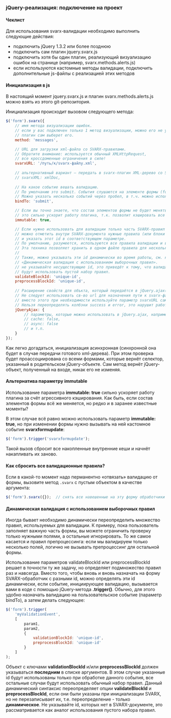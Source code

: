 ### jQuery-реализация: подключение на проект ###

#### Чеклист ####
Для использования svarx-валидации необходимо выполнить следующие действия:

  * подключить jQuery 1.3.2 или более позднюю
  * подключить сам плагин jquery.svarx.js
  * подключить хотя бы один плагин, реализующий визуализацию ошибок на странице (например, svarx.methods.alerts.js)
  * если используются кастомные методы валидации, подключить дополнительные js-файлы с реализацией этих методов

#### Инициализация в js ####
В настоящий момент jquery.svarx.js и плагин svarx.methods.alerts.js можно взять из этого git-репозитория.

Инициализация происходит вызовом следующего метода:

```javascript
$('form').svarx({
    // имя метода визуализации ошибок.
    // если у вас подключен только 1 метод визуализации, можно его не указывать,
    // плагин сам выберет его.
    method: 'messages',

    // URL для загрузки xml-файла со SVARX-правилами.
    // Обратите внимание: используется обычный XMLHttpRequest,
    // все кроссдоменные ограничения в силе!
    svarxURL: '/путь/к/svarx-файлу.xml',
    
    // альтернативный вариант — передать в svarx-плагин XML-дерево со SVARX-валидацией (готовый XMLDocument, а не строку)
    // svarxXML: xmlDoc,
    
    // На какое событие вешать валидацию.
    // По умолчанию это submit. События слушаются на элементе формы (form).
    // Можно указать несколько событий через пробел, в т.ч. можно использовать пользовательские события.
    bindTo: 'submit',

    // Если вы точно знаете, что состав элементов формы не будет меняться, вы можете указать ключ imnmutable,
    // это сильно ускорит работу плагина, т.к. позволит кэшировать все выборки элементов формы.
    immutable: true,

    // Если нужно использовать для валидации только часть SVARX-правил для валидации и/или препроцессинга,
    // можно отметить внутри SVARX-документа нужные правила (или блоки правил) с помощью атрибута id,
    // и указать этот id в соответствующем параметре.
    // По умолчанию, разумеется, используются все правила валидации и все правила препроцессинга.
    // Эта техника позволяет хранить в одном файле правила для нескольких форм.
    //
    // Также, можно указывать эти id динамически во время работы, см. ниже раздел
    // «Динамическая валидация с использованием выборочных правил».
    // не указывайте несуществующие id, это приведёт к тому, что валидация или препроцессинг
    // будут использовать пустой набор правил.
    validateBlockId: 'unique-id',
    preprocessBlockId: 'unique-id',
    
    // Расширение свойств для объкта, который передаётся в jQuery.ajax() при запросе внешнего svarx-файла.
    // Не следует использовать св-во url для назначения пути к svarx-файлу, это не приведёт к ожидаемой цели;
    // вместо этого при необходимости используйте параметр svarxURL самого метода .svarx() (см. выше).
    // Нельзя переопределять колбэки success и error, это нарушит работу плагина.
    jQueryAjax: {
        // параметры, которые можно использовать в jQuery.ajax, например:
        // cache: false,
        // async: false
        // и т.п.
    }
});

```

Как легко догадаться, инициализация асинхронная (синхронной она будет в случае передачи готового xml-дерева).
При этом проверка будет проассоциирована со всеми формами, которые вернёт селектор, указанный в родительском jQuery-объекте.
Сам метод вернёт jQuery-объект, полученный на входе, никак его не изменяя.

#### Альтернатива параметру immutable ####

Использование параметра **immutable: true** сильно ускоряет работу плагина за счёт агрессивного кэширования.
Как быть, если состав элементов формы всё же меняется, но редко и в заранее известные моменты?

В этом случае всё равно можно использовать параметр **immutable: true**, но при изменении формы нужно вызывать на ней кастомное событие **svarxformupdate**:

```javascript
$('form').trigger('svarxformupdate');
```

Такой вызов сбросит все накопленные внутренние кеши и начнёт накапливать их заново.

#### Как сбросить все валидационные правила? ####

Если в какой-то момент надо перманентно «отвязать» валидацию от формы, вызовите метод `.svarx` с пустым объектом в качестве аргумента:

```javascript
$('form').svarx({});  // снять все навешенные на эту форму обработчики
```

#### Динамическая валидация с использованием выборочных правил ####
Иногда бывает необходимо динамически переопределить множество правил, используемых для валидации.
К примеру, пока пользователь заполняет важную часть формы, вы можете ограничить проверку только нужными
полями, а остальные игнорировать. То же самое касается и правил препроцессинга: если мы валидируем только несколько полей, логично не вызывать препроцессинг для остальной формы.

Использование параметров validateBlockId или preprocessBlockId решает в точности ту же задачу, но определяет подмножество правил раз и навсегда.
Вместо того, чтобы вновь и вновь назначать на форму SVARX-обработчик с разными id, можно определять эти id динамически, если событие, инициирующее валидацию, вызывается вами в коде с помощью jQuery-метода **.trigger()**.
Обычно, для этого удобно назначать валидацию на пользовательское событие (параметр bindTo), а затем делать следующее:

```javascript
$('form').trigger(
    'myValidationEvent',
    [
        param1,
        param2,
        {
            validationBlockId: 'unique-id',
            preprocessBlockId: 'unique-id'
        }
    ]
);
```

Объект с ключами **validationBlockId** и/или **preprocessBlockId** должен указываться **последним** в списке аргументов.
В этом случае указанные id будут использованы только при обработке данного события, все остальные случаи будут использовать обычный набор правил.
Данный динамический синтаксис переопределяет опции **validateBlockId** и **preprocessBlockId**, если они были указаны при инициализации SVARX, но не перезаписывает их, т.е. переопределение - только **динамическое**.
Не указывайте id, которых нет в SVARX-документе, это рассматривается как аналог использования пустого набора правил.
